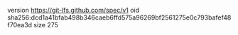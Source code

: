 version https://git-lfs.github.com/spec/v1
oid sha256:dcd1a41bfab498b346caeb6ffd575a96269bf2561275e0c793bafef48f70ea3d
size 275
